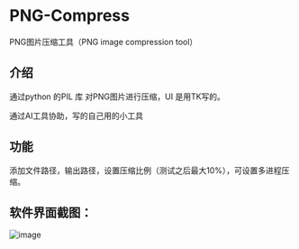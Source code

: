 # PNG-Compress
PNG图片压缩工具（PNG image compression tool）
## 介绍
通过python 的PIL 库 对PNG图片进行压缩，UI 是用TK写的。

通过AI工具协助，写的自己用的小工具
## 功能
添加文件路径，输出路径，设置压缩比例（测试之后最大10%），可设置多进程压缩。


## 软件界面截图：
![image](https://github.com/KalaChin/PNGCompress/assets/60878982/d1368d47-d22a-4474-8375-1844af9b4882)
